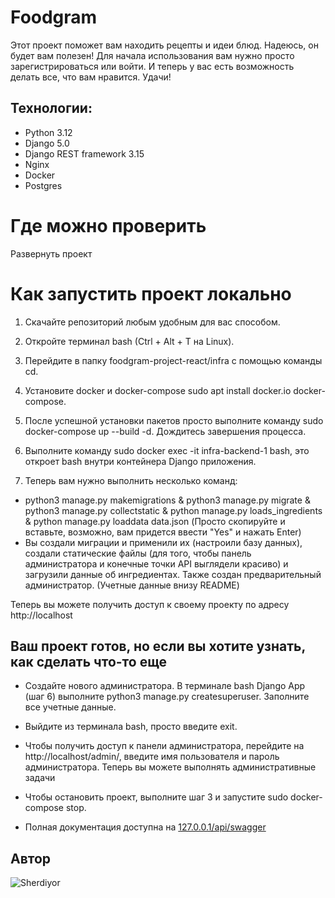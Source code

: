# Foodgram

Этот проект поможет вам находить рецепты и идеи блюд. Надеюсь, он будет вам полезен! Для начала использования вам нужно просто зарегистрироваться или войти. И теперь у вас есть возможность делать все, что вам нравится. Удачи!

## Технологии:
- Python 3.12
- Django 5.0
- Django REST framework 3.15
- Nginx
- Docker
- Postgres

# Где можно проверить

Развернуть проект

# Как запустить проект локально

1. Скачайте репозиторий любым удобным для вас способом.

2. Откройте терминал bash (Ctrl + Alt + T на Linux).

3. Перейдите в папку foodgram-project-react/infra с помощью команды cd.

4. Установите docker и docker-compose sudo apt install docker.io docker-compose.

5. После успешной установки пакетов просто выполните команду sudo docker-compose up --build -d. Дождитесь завершения процесса.

6. Выполните команду sudo docker exec -it infra-backend-1 bash, это откроет bash внутри контейнера Django приложения.

7. Теперь вам нужно выполнить несколько команд:
- python3 manage.py makemigrations & python3 manage.py migrate & python3 manage.py collectstatic & python manage.py loads_ingredients & python manage.py loaddata data.json
(Просто скопируйте и вставьте, возможно, вам придется ввести "Yes" и нажать Enter)
- Вы создали миграции и применили их (настроили базу данных), создали статические файлы (для того, чтобы панель администратора и конечные точки API выглядели красиво) и загрузили данные об ингредиентах. Также создан предварительный администратор. (Учетные данные внизу README)

Теперь вы можете получить доступ к своему проекту по адресу http://localhost

## Ваш проект готов, но если вы хотите узнать, как сделать что-то еще

- Создайте нового администратора. В терминале bash Django App (шаг 6) выполните python3 manage.py createsuperuser. Заполните все учетные данные.

- Выйдите из терминала bash, просто введите exit.

- Чтобы получить доступ к панели администратора, перейдите на http://localhost/admin/, введите имя пользователя и пароль администратора. Теперь вы можете выполнять административные задачи

- Чтобы остановить проект, выполните шаг 3 и запустите sudo docker-compose stop.

- Полная документация доступна на [127.0.0.1/api/swagger](http://127.0.0.1/api/swagger/) 

## Автор

![Sherdiyor](https://github.com/Sherdiyor)